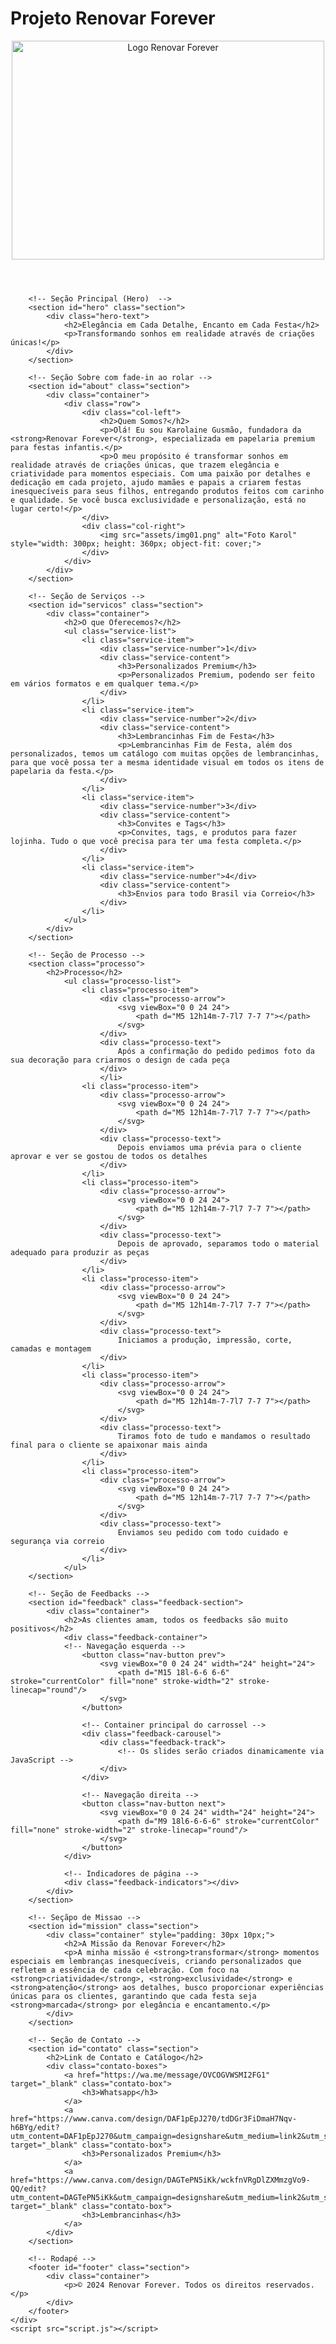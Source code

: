 <h1>Projeto Renovar Forever</h1>

<!DOCTYPE html>
<html lang="pt-BR">
<head>
    <meta charset="UTF-8">
    <meta name="viewport" content="width=device-width, initial-scale=1.0">
    <title>Renovar Forever</title>
    <link rel="preconnect" href="https://fonts.googleapis.com">
    <link rel="preconnect" href="https://fonts.gstatic.com" crossorigin>
    <link href="https://fonts.googleapis.com/css2?family=Bentham&family=Montserrat:wght@200;300;400;500;600&display=swap" rel="stylesheet">
    <link rel="stylesheet" href="styles.css">
    <script src="script.js" defer></script>
    <script src="https://cdnjs.cloudflare.com/ajax/libs/gsap/3.11.2/gsap.min.js"></script>
    <script src="https://cdnjs.cloudflare.com/ajax/libs/gsap/3.11.2/ScrollTrigger.min.js"></script>
</head>
<body>
    <div class="main-container">
        <!-- Cabeçalho -->
        <header>
            <img src="assets/img001.png" alt="Logo Renovar Forever" style="width: 500px; height: 350px; object-fit: contain;">
            <div class="container">
                <div class="logo"></div>
            </div>
        </header>

        <!-- Seção Principal (Hero)  -->
        <section id="hero" class="section">
            <div class="hero-text">
                <h2>Elegância em Cada Detalhe, Encanto em Cada Festa</h2>
                <p>Transformando sonhos em realidade através de criações únicas!</p>
            </div>
        </section>

		<!-- Seção Sobre com fade-in ao rolar -->
        <section id="about" class="section">
            <div class="container">
                <div class="row">
                    <div class="col-left">
                        <h2>Quem Somos?</h2>
                        <p>Olá! Eu sou Karolaine Gusmão, fundadora da <strong>Renovar Forever</strong>, especializada em papelaria premium para festas infantis.</p>
                        <p>O meu propósito é transformar sonhos em realidade através de criações únicas, que trazem elegância e criatividade para momentos especiais. Com uma paixão por detalhes e dedicação em cada projeto, ajudo mamães e papais a criarem festas inesquecíveis para seus filhos, entregando produtos feitos com carinho e qualidade. Se você busca exclusividade e personalização, está no lugar certo!</p>
                    </div>
                    <div class="col-right">
                        <img src="assets/img01.png" alt="Foto Karol" style="width: 300px; height: 360px; object-fit: cover;">
                    </div>
                </div>
            </div>
        </section>

		<!-- Seção de Serviços -->
        <section id="servicos" class="section">
            <div class="container">
                <h2>O que Oferecemos?</h2>
                <ul class="service-list">
                    <li class="service-item">
                        <div class="service-number">1</div>
                        <div class="service-content">
                            <h3>Personalizados Premium</h3>
                            <p>Personalizados Premium, podendo ser feito em vários formatos e em qualquer tema.</p>
                        </div>
                    </li>
                    <li class="service-item">
                        <div class="service-number">2</div>
                        <div class="service-content">
                            <h3>Lembrancinhas Fim de Festa</h3>
                            <p>Lembrancinhas Fim de Festa, além dos personalizados, temos um catálogo com muitas opções de lembrancinhas, para que você possa ter a mesma identidade visual em todos os itens de papelaria da festa.</p>
                        </div>
                    </li>
                    <li class="service-item">
                        <div class="service-number">3</div>
                        <div class="service-content">
                            <h3>Convites e Tags</h3>
                            <p>Convites, tags, e produtos para fazer lojinha. Tudo o que você precisa para ter uma festa completa.</p>
                        </div>
                    </li>
                    <li class="service-item">
                        <div class="service-number">4</div>
                        <div class="service-content">
                            <h3>Envios para todo Brasil via Correio</h3>
                        </div>
                    </li>
                </ul>
            </div>
        </section>

		<!-- Seção de Processo -->
        <section class="processo">
            <h2>Processo</h2>
                <ul class="processo-list">
                    <li class="processo-item">
                        <div class="processo-arrow">
                            <svg viewBox="0 0 24 24">
                                <path d="M5 12h14m-7-7l7 7-7 7"></path>
                            </svg>
                        </div>
                        <div class="processo-text">
                            Após a confirmação do pedido pedimos foto da sua decoração para criarmos o design de cada peça
                        </div>
                        </li>
                    <li class="processo-item">
                        <div class="processo-arrow">
                            <svg viewBox="0 0 24 24">
                                <path d="M5 12h14m-7-7l7 7-7 7"></path>
                            </svg>
                        </div>
                        <div class="processo-text">
                            Depois enviamos uma prévia para o cliente aprovar e ver se gostou de todos os detalhes
                        </div>
                    </li>
                    <li class="processo-item">
                        <div class="processo-arrow">
                            <svg viewBox="0 0 24 24">
                                <path d="M5 12h14m-7-7l7 7-7 7"></path>
                            </svg>
                        </div>
                        <div class="processo-text">
                            Depois de aprovado, separamos todo o material adequado para produzir as peças
                        </div>
                    </li>
                    <li class="processo-item">
                        <div class="processo-arrow">
                            <svg viewBox="0 0 24 24">
                                <path d="M5 12h14m-7-7l7 7-7 7"></path>
                            </svg>
                        </div>
                        <div class="processo-text">
                            Iniciamos a produção, impressão, corte, camadas e montagem
                        </div>
                    </li>
                    <li class="processo-item">
                        <div class="processo-arrow">
                            <svg viewBox="0 0 24 24">
                                <path d="M5 12h14m-7-7l7 7-7 7"></path>
                            </svg>
                        </div>
                        <div class="processo-text">
                            Tiramos foto de tudo e mandamos o resultado final para o cliente se apaixonar mais ainda
                        </div>
                    </li>
                    <li class="processo-item">
                        <div class="processo-arrow">
                            <svg viewBox="0 0 24 24">
                                <path d="M5 12h14m-7-7l7 7-7 7"></path>
                            </svg>
                        </div>
                        <div class="processo-text">
                            Enviamos seu pedido com todo cuidado e segurança via correio
                        </div>
                    </li>
                </ul>
        </section>

		<!-- Seção de Feedbacks -->
        <section id="feedback" class="feedback-section">
            <div class="container">
                <h2>As clientes amam, todos os feedbacks são muito positivos</h2>
                <div class="feedback-container">
				<!-- Navegação esquerda -->
                    <button class="nav-button prev">
                        <svg viewBox="0 0 24 24" width="24" height="24">
                            <path d="M15 18l-6-6 6-6" stroke="currentColor" fill="none" stroke-width="2" stroke-linecap="round"/>
                        </svg>
                    </button>

					<!-- Container principal do carrossel -->
                    <div class="feedback-carousel">
                        <div class="feedback-track">
                            <!-- Os slides serão criados dinamicamente via JavaScript -->
                        </div>
                    </div>

					<!-- Navegação direita -->
                    <button class="nav-button next">
                        <svg viewBox="0 0 24 24" width="24" height="24">
                            <path d="M9 18l6-6-6-6" stroke="currentColor" fill="none" stroke-width="2" stroke-linecap="round"/>
                        </svg>
                    </button>
                </div>

				<!-- Indicadores de página -->
                <div class="feedback-indicators"></div>
            </div>
        </section>

		<!-- Seçãpo de Missao -->
        <section id="mission" class="section">
            <div class="container" style="padding: 30px 10px;">
                <h2>A Missão da Renovar Forever</h2>
                <p>A minha missão é <strong>transformar</strong> momentos especiais em lembranças inesquecíveis, criando personalizados que refletem a essência de cada celebração. Com foco na <strong>criatividade</strong>, <strong>exclusividade</strong> e <strong>atenção</strong> aos detalhes, busco proporcionar experiências únicas para os clientes, garantindo que cada festa seja <strong>marcada</strong> por elegância e encantamento.</p>
            </div>
        </section>

		<!-- Seção de Contato -->
        <section id="contato" class="section">
            <h2>Link de Contato e Catálogo</h2>
            <div class="contato-boxes">
                <a href="https://wa.me/message/OVCOGVWSMI2FG1" target="_blank" class="contato-box">
                    <h3>Whatsapp</h3>
                </a>
                <a href="https://www.canva.com/design/DAF1pEpJ270/tdDGr3FiDmaH7Nqv-h6BYg/edit?utm_content=DAF1pEpJ270&utm_campaign=designshare&utm_medium=link2&utm_source=sharebutton" target="_blank" class="contato-box">
                    <h3>Personalizados Premium</h3>
                </a>
                <a href="https://www.canva.com/design/DAGTePN5iKk/wckfnVRgDlZXMmzgVo9-QQ/edit?utm_content=DAGTePN5iKk&utm_campaign=designshare&utm_medium=link2&utm_source=sharebutton" target="_blank" class="contato-box">
                    <h3>Lembrancinhas</h3>
                </a>
            </div>
        </section>

        <!-- Rodapé -->
        <footer id="footer" class="section">
            <div class="container">
                <p>© 2024 Renovar Forever. Todos os direitos reservados.</p>
            </div>
        </footer>
    </div>
    <script src="script.js"></script>
</body>
</html>